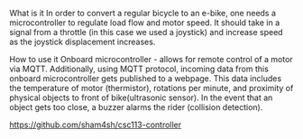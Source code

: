 What is it
In order to convert a regular bicycle to an e-bike, one needs a microcontroller to regulate load flow and motor speed. 
It should take in a signal from a throttle (in this case we used a joystick) and increase speed as the joystick displacement increases.

How to use it
Onboard microcontroller - allows for remote control of a motor via MQTT.
Additionally, using MQTT protocol, incoming data from this onboard microcontroller gets published to a webpage. 
This data includes the temperature of motor (thermistor), rotations per minute, and proximity of physical objects to front of bike(ultrasonic sensor).
In the event that an object gets too close, a buzzer alarms the rider (collision detection).

https://github.com/sham4sh/csc113-controller

